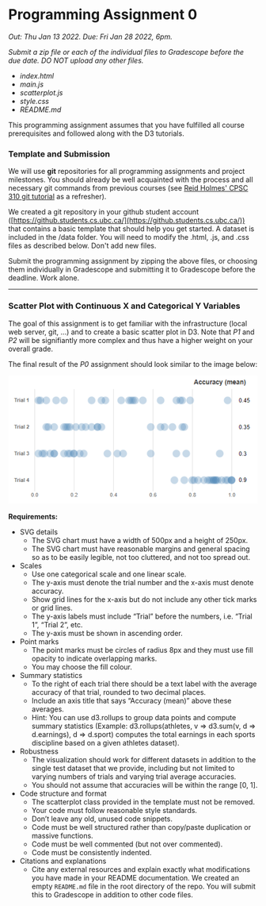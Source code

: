 # Programming Assignment 0

*Out: Thu Jan 13 2022. Due: Fri Jan 28 2022, 6pm.*

*Submit a zip file or each of the individual files to Gradescope before the due date. DO NOT upload any other files.* 
- *index.html*
- *main.js*
- *scatterplot.js*
- *style.css*
- *README.md*

This programming assignment assumes that you have fulfilled all course prerequisites and followed along with the D3 tutorials.

### Template and Submission

We will use **git** repositories for all programming assignments and project milestones. You should already be well acquainted with the process and all necessary git commands from previous courses (see [Reid Holmes' CPSC 310 git tutorial](https://github.com/ubccpsc/310/blob/2019jan/resources/git.md) as a refresher).

We created a git repository in your github student account ([https://github.students.cs.ubc.ca/](https://github.students.cs.ubc.ca/)) that contains a basic template that should help you get started. A dataset is included in the /data folder. You will need to modify the .html, .js, and .css files as described below. Don't add new files.

Submit the programming assignment by zipping the above files, or choosing them individually in Gradescope and submitting it to Gradescope before the deadline. Work alone.

---

### Scatter Plot with Continuous X and Categorical Y Variables

The goal of this assignment is to get familiar with the infrastructure (local web server, git, ...) and to create a basic scatter plot in D3. Note that *P1* and *P2* will be signifiantly more complex and thus have a higher weight on your overall grade. 

The final result of the *P0* assignment should look similar to the image below:

![Result](result.png?raw=true "Result")

**Requirements:**

* SVG details
    * The SVG chart must have a width of 500px and a height of 250px. 
    * The SVG chart must have reasonable margins and general spacing so as to be easily legible, not too cluttered, and not too spread out.
* Scales
    * Use one categorical scale and one linear scale. 
    * The y-axis must denote the trial number and the x-axis must denote accuracy. 
    * Show grid lines for the x-axis but do not include any other tick marks or grid lines. 
    * The y-axis labels must include “Trial” before the numbers, i.e. “Trial 1”, “Trial 2”, etc.
    * The y-axis must be shown in ascending order.
* Point marks
    * The point marks must be circles of radius 8px and they must use fill opacity to indicate overlapping marks. 
    * You may choose the fill colour.
* Summary statistics
    * To the right of each trial there should be a text label with the average accuracy of that trial, rounded to two decimal places. 
    * Include an axis title that says “Accuracy (mean)” above these averages. 
    * Hint: You can use d3.rollups to group data points and compute summary statistics (Example: d3.rollups(athletes, v => d3.sum(v, d => d.earnings), d => d.sport) computes the total earnings in each sports discipline based on a given athletes dataset).
* Robustness
    * The visualization should work for different datasets in addition to the single test dataset that we provide, including but not limited to varying numbers of trials and varying trial average accuracies. 
    * You should not assume that accuracies will be within the range [0, 1].
* Code structure and format
    * The scatterplot class provided in the template must not be removed.
    * Your code must follow reasonable style standards. 
    * Don’t leave any old, unused code snippets.
    * Code must be well structured rather than copy/paste duplication or massive functions.
    * Code must be well commented (but not over commented).
    * Code must be consistently indented.
* Citations and explanations
    * Cite any external resources and explain exactly what modifications you have made in your README documentation. We created an empty `README.md` file in the root directory of the repo. You will submit this to Gradescope in addition to other code files.

